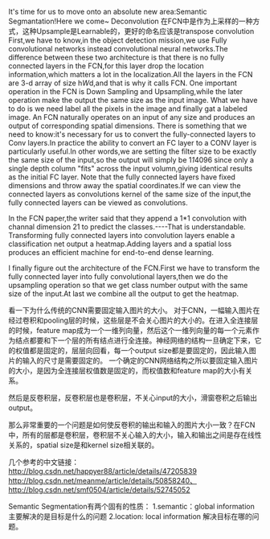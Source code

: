 It's time for us to move onto an absolute new area:Semantic Segmantation!Here we come~
Deconvolution 在FCN中是作为上采样的一种方式，这种Upsample是Learnable的，更好的命名应该是transpose convolution\
First,we have to know,in the object detection mission,we use Fully convolutional networks instead convolutional neural networks.The difference between these two architecture is that there is no fully connected layers in the FCN,for this layer drop the location information,which matters a lot in the localization.All the layers in the FCN are 3-d array of size h*W*d,and that is why it calls FCN.
One important operation in the FCN is Down Sampling and Upsampling,while the later operation make the output the same size as the input image.
What we have to do is we need label all the pixels in the image and finally gat a labeled image.
An FCN naturally operates on an input of any size and produces an output of corresponding spatial dimensions.
There is something that we need to know:it's necessary for us to convert the fully-connected layers to Conv layers.In practice the ability to convert an FC layer to a CONV layer is particularly useful.In other words,we are setting the filter size to be exactly the same size of the input,so the output will simply be 1*1*4096 since only a single depth column "fits" across the input volumn,giving identical results as the initial FC layer.
Note that the fully connected layers have fixed dimensions and throw away the spatial coordinates.If we can view the connected layers as convolutions kernel of the same size of the input,the fully connected layers can be viewed as convolutions.

In the FCN paper,the writer said that they append a 1*1 convolution with channal dimension 21 to predict the classes.----That is understandable.
Transforming fully connected layers into convolution layers enable a classification net output a heatmap.Adding layers and a spatial loss produces an efficient machine for end-to-end dense learning.

I finally figure out the architecture of the FCN.First we have to transform the fully connected layer into fully convolutional layers,then we do the upsampling operation so that we get class number output with the same size of the input.At last we combine all the output to get the heatmap.

看一下为什么传统的CNN需要固定输入图片的大小。
对于CNN，一幅输入图片在经过卷积和pooling层的时候，这些层是不会关心图片的大小的。在进入全连接层的时候，feature map成为一个一维列向量，然后这个一维列向量的每一个元素作为结点都要和下一个层的所有结点进行全连接。神经网络的结构一旦确定下来，它的权值都是固定的，层层向回看，每一个output size都是要固定的，因此输入图片的输入的尺寸是需要固定的。
一个确定的CNN网络结构之所以要固定输入图片的大小，是因为全连接层权值数是固定的，而权值数和feature map的大小有关系。

然后是反卷积层，反卷积层也是卷积层，不关心input的大小，滑窗卷积之后输出output。

那么非常重要的一个问题是如何使反卷积的输出和输入的图片大小一致？在FCN中，所有的层都是卷积层，卷积层不关心输入的大小，输入和输出之间是存在线性关系的，spatial size是和kernel size相关联的。

几个参考的中文链接：http://blog.csdn.net/happyer88/article/details/47205839
http://blog.csdn.net/meanme/article/details/50858240、
http://blog.csdn.net/smf0504/article/details/52745052

Semantic Segmentation有两个固有的性质：
1.semantic：global information 主要解决的是目标是什么的问题
2.location: local information 解决目标在哪的问题。
